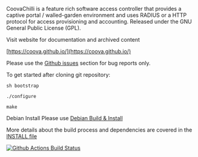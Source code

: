 CoovaChilli is a feature rich software access controller that provides a
captive portal / walled-garden environment and uses RADIUS or a HTTP protocol
for access provisioning and accounting.
Released under the GNU General Public License (GPL).

Visit website for documentation and archived content

[https://coova.github.io/](https://coova.github.io/)

Please use the [Github issues](https://github.com/coova/coova-chilli/issues) section for bug reports only.

To get started after cloning git repository:

  `sh bootstrap`
  
  `./configure` 
  
  `make`

Debian Install Please use [Debian Build & Install](https://gist.github.com/cheseremtitus24/33d4c891be3e7ba4a7c58701156fda2f)

More details about the build process and dependencies are covered in the [INSTALL file](/INSTALL)

[![Github Actions Build Status](https://github.com/coova/coova-chilli/actions/workflows/actions.yml/badge.svg)](https://github.com/coova/coova-chilli/actions/workflows/actions.yml)
